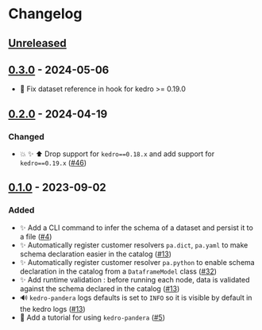 # Changelog

## [Unreleased]

## [0.3.0] - 2024-05-06

-   :bug: Fix dataset reference in hook for kedro >= 0.19.0

## [0.2.0] - 2024-04-19

### Changed

-   :boom: :sparkles: :arrow_up: Drop support for `kedro==0.18.x` and add support for `kedro==0.19.x` ([#46](https://github.com/Galileo-Galilei/kedro-pandera/issues/46))

## [0.1.0] - 2023-09-02

### Added

-   :sparkles: Add a CLI command to infer the schema of a dataset and persist it to a file ([#4](https://github.com/Galileo-Galilei/kedro-pandera/pull/4))
-   :sparkles: Automatically register customer resolvers `pa.dict`, `pa.yaml` to make schema declaration easier in the catalog  ([#13](https://github.com/Galileo-Galilei/kedro-pandera/pull/13))
-   :sparkles: Automatically register customer resolver `pa.python` to enable schema declaration in the catalog from a `DataframeModel` class ([#32](https://github.com/Galileo-Galilei/kedro-pandera/pull/32))
-   :sparkles: Add runtime validation : before running each node, data is validated against the schema declared in the catalog ([#13](https://github.com/Galileo-Galilei/kedro-pandera/pull/13))
-   :loud_sound: `kedro-pandera` logs defaults is set to `INFO` so it is visible by default in the kedro logs ([#13](https://github.com/Galileo-Galilei/kedro-pandera/pull/13))
-   :memo: Add a tutorial for using `kedro-pandera` ([#5](https://github.com/Galileo-Galilei/kedro-pandera/pull/5))

[Unreleased]: https://github.com/Galileo-Galilei/kedro-pandera/compare/0.3.0...HEAD

[0.3.0]: https://github.com/Galileo-Galilei/kedro-pandera/compare/0.2.0...0.3.0

[0.2.0]: https://github.com/Galileo-Galilei/kedro-pandera/compare/0.1.0...0.2.0

[0.1.0]: https://github.com/Galileo-Galilei/kedro-pandera/compare/dcba7c128e5187c1a9b26430cddb274064ac96a4...0.1.0
